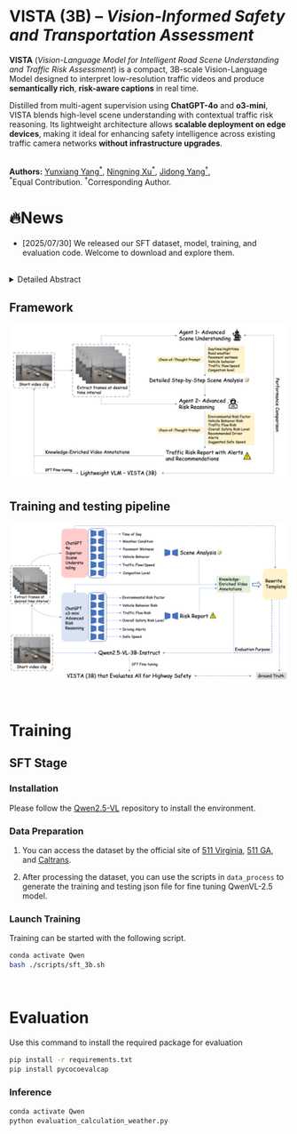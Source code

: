 # **VISTA (3B)** – *Vision-Informed Safety and Transportation Assessment*

**VISTA** (*Vision-Language Model for Intelligent Road Scene Understanding and Traffic Risk Assessment*) is a compact, 3B-scale Vision-Language Model designed to interpret low-resolution traffic videos and produce **semantically rich**, **risk-aware captions** in real time.  

Distilled from multi-agent supervision using **ChatGPT-4o** and **o3-mini**, VISTA blends high-level scene understanding with contextual traffic risk reasoning. Its lightweight architecture allows **scalable deployment on edge devices**, making it ideal for enhancing safety intelligence across existing traffic camera networks **without infrastructure upgrades**.

<br>
<span>
<b>Authors:</b> 
<a class="name" target="_blank" href="https://winstonyang117.github.io/">Yunxiang Yang<sup>*</sup></a>, 
<a class="name" target="_blank" href="https://github.com/XComedian">Ningning Xu<sup>*</sup></a>, 
<a class="name" target="_blank" href="https://engineering.uga.edu/team_member/jidong-yang/">Jidong Yang<sup>†</sup></a>, 
<br>
<sup>*</sup>Equal Contribution. 
<sup>†</sup>Corresponding Author.
</span>


# 🔥News
- [2025/07/30] We released our SFT dataset, model, training, and evaluation code. Welcome to download and explore them.

<br>


<details><summary>Detailed Abstract</summary> 
Accurate road scene understanding and robust traffic risk analysis are critical for the advancement of Intelligent Transportation Systems (ITS) and autonomous driving. Traditional methods often struggle with scalability and generalization, particularly under the diverse and unpredictable conditions of real-world traffic environments. We introduce a novel multi-agent prompting and distillation framework to address these limitations, enabling the automatic generation of high-quality traffic scene annotations and contextual risk assessments.

Our framework orchestrates two large Vision-Language Models (VLMs), ChatGPT-4o and o3-mini, using a structured Chain-of-Thought (CoT) strategy to produce rich, multi-perspective outputs. These outputs serve as knowledge-enriched pseudo-annotations for supervised fine-tuning of a much smaller student VLM. The resulting compact 3B-scale model, named VISTA, is capable of understanding low-resolution traffic videos and generating semantically faithful, risk-aware captions.

Despite its significantly reduced parameter count, VISTA achieves strong performance across established captioning metrics (BLEU-4, METEOR, ROUGE-L, and CIDEr) when benchmarked against its teacher models. This demonstrates that effective knowledge distillation and structured multi-agent supervision can empower lightweight VLMs to capture complex reasoning capabilities. The compact architecture of VISTA facilitates efficient deployment on edge devices, enabling real-time risk monitoring without requiring extensive infrastructure upgrades. We release the full training pipeline and model checkpoints to foster scalable and adaptable solutions for region-specific transportation safety applications.
</details>

## Framework
![framework](./assets/framework.png)

## Training and testing pipeline
![visual_search_agent](./assets/train_test_pipeline.png)

<br>

# Training

## SFT Stage

### Installation

Please follow the [Qwen2.5-VL](https://github.com/QwenLM/Qwen2.5-VL) repository to install the environment.

### Data Preparation

1. You can access the dataset by the official site of [511 Virginia](https://511.vdot.virginia.gov/), [511 GA](https://511ga.org/cctv?start=0&length=10&order%5Bi%5D=1&order%5Bdir%5D=asc), and [Caltrans](https://cwwp2.dot.ca.gov/vm/iframemap.htm).

2. After processing the dataset, you can use the scripts in `data_process` to generate the training and testing json file for fine tuning QwenVL-2.5 model. 

### Launch Training

Training can be started with the following script.

```bash
conda activate Qwen
bash ./scripts/sft_3b.sh
```

<br>

# Evaluation
Use this command to install the required package for evaluation 
```bash
pip install -r requirements.txt
pip install pycocoevalcap
```

### Inference

```bash
conda activate Qwen
python evaluation_calculation_weather.py
```






